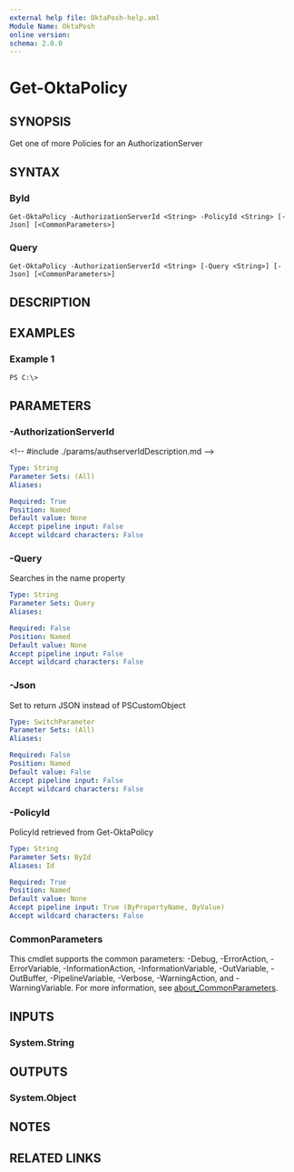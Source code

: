 ```yaml
---
external help file: OktaPosh-help.xml
Module Name: OktaPosh
online version:
schema: 2.0.0
---
```


# Get-OktaPolicy

## SYNOPSIS
Get one of more Policies for an AuthorizationServer

## SYNTAX

### ById
```
Get-OktaPolicy -AuthorizationServerId <String> -PolicyId <String> [-Json] [<CommonParameters>]
```

### Query
```
Get-OktaPolicy -AuthorizationServerId <String> [-Query <String>] [-Json] [<CommonParameters>]
```

## DESCRIPTION

## EXAMPLES

### Example 1
```
PS C:\>
```

## PARAMETERS

### -AuthorizationServerId
\<!-- #include ./params/authserverIdDescription.md --\>

```yaml
Type: String
Parameter Sets: (All)
Aliases:

Required: True
Position: Named
Default value: None
Accept pipeline input: False
Accept wildcard characters: False
```

### -Query
Searches in the name property

```yaml
Type: String
Parameter Sets: Query
Aliases:

Required: False
Position: Named
Default value: None
Accept pipeline input: False
Accept wildcard characters: False
```

### -Json
Set to return JSON instead of PSCustomObject

```yaml
Type: SwitchParameter
Parameter Sets: (All)
Aliases:

Required: False
Position: Named
Default value: False
Accept pipeline input: False
Accept wildcard characters: False
```

### -PolicyId
PolicyId retrieved from Get-OktaPolicy

```yaml
Type: String
Parameter Sets: ById
Aliases: Id

Required: True
Position: Named
Default value: None
Accept pipeline input: True (ByPropertyName, ByValue)
Accept wildcard characters: False
```

### CommonParameters
This cmdlet supports the common parameters: -Debug, -ErrorAction, -ErrorVariable, -InformationAction, -InformationVariable, -OutVariable, -OutBuffer, -PipelineVariable, -Verbose, -WarningAction, and -WarningVariable. For more information, see [about_CommonParameters](http://go.microsoft.com/fwlink/?LinkID=113216).

## INPUTS

### System.String
## OUTPUTS

### System.Object
## NOTES

## RELATED LINKS
